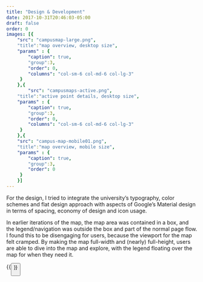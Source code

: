 ```yaml
---
title: "Design & Development"
date: 2017-10-31T20:46:03-05:00
draft: false
order: 0
images: [{
    "src": "campusmap-large.png",
    "title":"map overview, desktop size",
    "params" : {
        "caption": true,
        "group":3,
        "order": 0,
        "columns": "col-sm-6 col-md-6 col-lg-3"
     }
    },{
        "src": "campusmaps-active.png",
    "title":"active point details, desktop size",
    "params" : {
        "caption": true,
        "group":3,
        "order": 0,
        "columns": "col-sm-6 col-md-6 col-lg-3"
     }
    },{
    "src": "campus-map-mobile01.png",
    "title":"map overview, mobile size",
    "params" : {
        "caption": true,
        "group":3,
        "order": 0
     }
    }]
---
```

For the design, I tried to integrate the university’s typography, color schemes and flat design approach with aspects of Google’s Material design in terms of spacing, economy of design and icon usage. 

In earlier iterations of the map, the map area was contained in a box, and the legend/navigation was outside the box and part of the normal page flow. I found this to be disengaging for users, because the viewport for the map felt cramped. By making the map full-width and (nearly) full-height, users are able to dive into the map and explore, with the legend floating over the map for when they need it.

{{<button title="live version" link="https://dixie.edu/campus-maps" class="btn-secondary" >}}